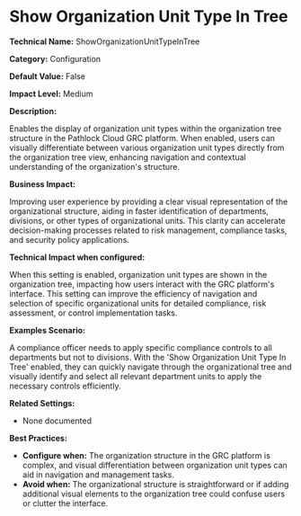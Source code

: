 # Show Organization Unit Type In Tree

**Technical Name:** ShowOrganizationUnitTypeInTree

**Category:** Configuration

**Default Value:** False

**Impact Level:** Medium

**Description:**

Enables the display of organization unit types within the organization tree structure in the Pathlock Cloud GRC platform. When enabled, users can visually differentiate between various organization unit types directly from the organization tree view, enhancing navigation and contextual understanding of the organization's structure.

**Business Impact:**

Improving user experience by providing a clear visual representation of the organizational structure, aiding in faster identification of departments, divisions, or other types of organizational units. This clarity can accelerate decision-making processes related to risk management, compliance tasks, and security policy applications.

**Technical Impact when configured:**

When this setting is enabled, organization unit types are shown in the organization tree, impacting how users interact with the GRC platform's interface. This setting can improve the efficiency of navigation and selection of specific organizational units for detailed compliance, risk assessment, or control implementation tasks.

**Examples Scenario:**

A compliance officer needs to apply specific compliance controls to all departments but not to divisions. With the 'Show Organization Unit Type In Tree' enabled, they can quickly navigate through the organizational tree and visually identify and select all relevant department units to apply the necessary controls efficiently.

**Related Settings:** 

- None documented

**Best Practices:** 

- **Configure when:** The organization structure in the GRC platform is complex, and visual differentiation between organization unit types can aid in navigation and management tasks.
- **Avoid when:** The organizational structure is straightforward or if adding additional visual elements to the organization tree could confuse users or clutter the interface.